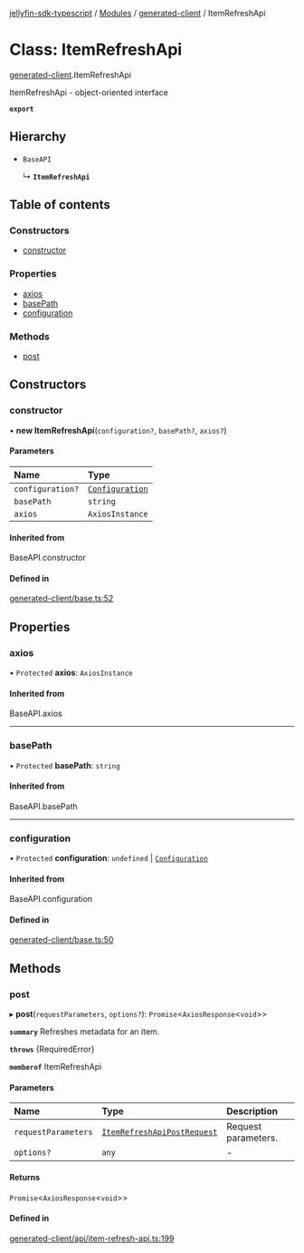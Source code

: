 [jellyfin-sdk-typescript](../README.md) / [Modules](../modules.md) / [generated-client](../modules/generated_client.md) / ItemRefreshApi

# Class: ItemRefreshApi

[generated-client](../modules/generated_client.md).ItemRefreshApi

ItemRefreshApi - object-oriented interface

**`export`**

## Hierarchy

- `BaseAPI`

  ↳ **`ItemRefreshApi`**

## Table of contents

### Constructors

- [constructor](generated_client.ItemRefreshApi.md#constructor)

### Properties

- [axios](generated_client.ItemRefreshApi.md#axios)
- [basePath](generated_client.ItemRefreshApi.md#basepath)
- [configuration](generated_client.ItemRefreshApi.md#configuration)

### Methods

- [post](generated_client.ItemRefreshApi.md#post)

## Constructors

### constructor

• **new ItemRefreshApi**(`configuration?`, `basePath?`, `axios?`)

#### Parameters

| Name | Type |
| :------ | :------ |
| `configuration?` | [`Configuration`](generated_client.Configuration.md) |
| `basePath` | `string` |
| `axios` | `AxiosInstance` |

#### Inherited from

BaseAPI.constructor

#### Defined in

[generated-client/base.ts:52](https://github.com/thornbill/jellyfin-sdk-typescript/blob/7534c86/src/generated-client/base.ts#L52)

## Properties

### axios

• `Protected` **axios**: `AxiosInstance`

#### Inherited from

BaseAPI.axios

___

### basePath

• `Protected` **basePath**: `string`

#### Inherited from

BaseAPI.basePath

___

### configuration

• `Protected` **configuration**: `undefined` \| [`Configuration`](generated_client.Configuration.md)

#### Inherited from

BaseAPI.configuration

#### Defined in

[generated-client/base.ts:50](https://github.com/thornbill/jellyfin-sdk-typescript/blob/7534c86/src/generated-client/base.ts#L50)

## Methods

### post

▸ **post**(`requestParameters`, `options?`): `Promise`<`AxiosResponse`<`void`\>\>

**`summary`** Refreshes metadata for an item.

**`throws`** {RequiredError}

**`memberof`** ItemRefreshApi

#### Parameters

| Name | Type | Description |
| :------ | :------ | :------ |
| `requestParameters` | [`ItemRefreshApiPostRequest`](../interfaces/generated_client.ItemRefreshApiPostRequest.md) | Request parameters. |
| `options?` | `any` | - |

#### Returns

`Promise`<`AxiosResponse`<`void`\>\>

#### Defined in

[generated-client/api/item-refresh-api.ts:199](https://github.com/thornbill/jellyfin-sdk-typescript/blob/7534c86/src/generated-client/api/item-refresh-api.ts#L199)
